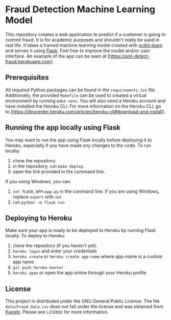 # Fraud Detection Machine Learning Model
This repository creates a web application to predict if a customer is going to commit fraud. It is for academic purposes and shouldn't really be used in real life. It takes a trained machine learning model created with [scikit-learn](https://scikit-learn.org) and serves it using [Flask](https://flask.palletsprojects.com). Feel free to improve the model and/or user interface. An example of the app can be seen at [https://pml-detect-fraud.herokuapp.com]. <br>

## Prerequisites
All required Python packages can be found in the `requirements.txt` file. Additionally, the provided `Makefile` can be used to created a virtual environment by running `make venv`. You will also need a Heroku account and have installed the Heroku CLI. For more information on the Heroku CLI, go to [https://devcenter.heroku.com/articles/heroku-cli#download-and-install].

## Running the app locally using Flask
You may want to run the app using Flask locally before deploying it to Heroku, especially if you have made any changes to the code. To run locally: <br>

1. clone the repository. <br>
1. in the repository, run `make deploy`.
1. open the link provided in the command line. <br>

If you using Windows, you can

1. `set FLASK_APP=app.py` in the command line. If you are using Windows, replace `export` with `set` <br>
1. run `python -m flask run` <br>

## Deploying to Heroku
Make sure your app is ready to be deployed to Heroku by running Flask locally. To deploy to Heroku: <br>

1. clone the repository (if you haven't yet). <br>
1. `heroku login` and enter your credentials <br>
1. `heroku create` or `heroku create app-name` where app-name is a custom app name <br>
1. `git push heroku master` <br>
1. `heroku open` or open the app online through your Heroku profile <br>

## License
This project is distributed under the GNU General Public License. The file `data/Fraud_Data.csv` does not fall under the license and was obtained from [Kaggle](https://www.kaggle.com/vbinh002/fraud-ecommerce). Please see `LICENSE` for more information.
